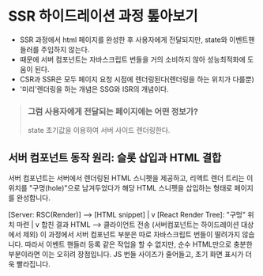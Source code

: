 # SSR 하이드레이션 과정 톺아보기
- SSR 과정에서 html 페이지를 완성한 후 사용자에게 전달되지만, state와 이벤트핸들러를 주입하지 않는다.
- 때문에 서버 컴포넌트는 자바스크립트 번들을 거의 소비하지 않아 성능최적화에 도움이 된다.
- CSR과 SSR은 모두 페이지 요청 시점에 렌더링된다(렌더링을 하는 위치가 다를뿐)
- '미리'렌더링을 하는 개념은 SSG와 ISR의 개념이다. 

> ### 그럼 사용자에게 전달되는 페이지에는 어떤 정보가?
> 
> state 초기값을 이용하여 서버 사이드 렌더링한다.

## 서버 컴포넌트 동작 원리: 슬롯 삽입과 HTML 결합
서버 컴포넌트는 서버에서 렌더링된 HTML 스니펫을 제공하고, 리액트 렌더 트리는 이 위치를 "구멍(hole)"으로 남겨두었다가 해당 HTML 스니펫을 삽입하는 형태로 페이지를 완성합니다.

[Server: RSC(Render)] --> [HTML snippet] 
                                | 
                                v 
                [React Render Tree]: "구멍" 위치 마련
                                | 
                                v 
                    합친 결과 HTML --> 클라이언트 전송 
                    (서버컴포넌트는 하이드레이션 대상에서 제외)
이 과정에서 서버 컴포넌트 부분은 따로 자바스크립트 번들이 딸려가지 않습니다. 따라서 이벤트 핸들러 등록 같은 작업을 할 수 없지만, 순수 HTML만으로 충분한 부분이라면 이는 오히려 장점입니다. JS 번들 사이즈가 줄어들고, 초기 화면 표시가 더욱 빨라집니다.
